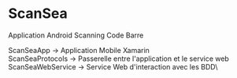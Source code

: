 # ScanSea
Application Android Scanning Code Barre


ScanSeaApp -> Application Mobile Xamarin\
ScanSeaProtocols -> Passerelle entre l'application et le service web\
ScanSeaWebService -> Service Web d'interaction avec les BDD\
